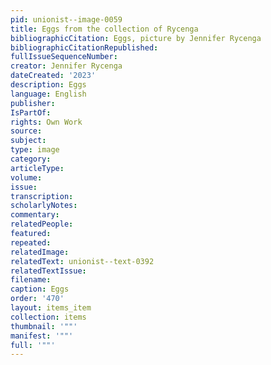 ```yaml
---
pid: unionist--image-0059
title: Eggs from the collection of Rycenga
bibliographicCitation: Eggs, picture by Jennifer Rycenga
bibliographicCitationRepublished: 
fullIssueSequenceNumber: 
creator: Jennifer Rycenga
dateCreated: '2023'
description: Eggs
language: English
publisher: 
IsPartOf: 
rights: Own Work
source: 
subject: 
type: image
category: 
articleType: 
volume: 
issue: 
transcription: 
scholarlyNotes: 
commentary: 
relatedPeople: 
featured: 
repeated: 
relatedImage: 
relatedText: unionist--text-0392
relatedTextIssue: 
filename: 
caption: Eggs
order: '470'
layout: items_item
collection: items
thumbnail: '""'
manifest: '""'
full: '""'
---
```

